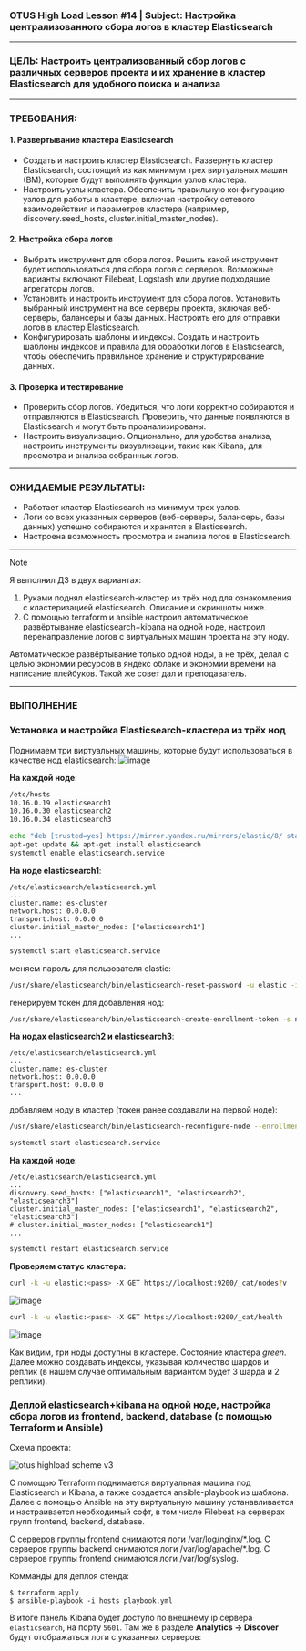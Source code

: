 ### OTUS High Load Lesson #14 | Subject: Настройка централизованного сбора логов в кластер Elasticsearch
-----------------
### ЦЕЛЬ: Настроить централизованный сбор логов с различных серверов проекта и их хранение в кластер Elasticsearch для удобного поиска и анализа
-----------------
### ТРЕБОВАНИЯ: 
#### 1. Развертывание кластера Elasticsearch
- Создать и настроить кластер Elasticsearch. Развернуть кластер Elasticsearch, состоящий из как минимум трех виртуальных машин (ВМ), которые будут выполнять функции узлов кластера.
- Настроить узлы кластера. Обеспечить правильную конфигурацию узлов для работы в кластере, включая настройку сетевого взаимодействия и параметров кластера (например, discovery.seed_hosts, cluster.initial_master_nodes).
#### 2.  Настройка сбора логов
- Выбрать инструмент для сбора логов. Решить какой инструмент будет использоваться для сбора логов с серверов. Возможные варианты включают Filebeat, Logstash или другие подходящие агрегаторы логов.
- Установить и настроить инструмент для сбора логов. Установить выбранный инструмент на все серверы проекта, включая веб-серверы, балансеры и базы данных. Настроить его для отправки логов в кластер Elasticsearch.
- Конфигурировать шаблоны и индексы. Создать и настроить шаблоны индексов и правила для обработки логов в Elasticsearch, чтобы обеспечить правильное хранение и структурирование данных.
#### 3. Проверка и тестирование
- Проверить сбор логов. Убедиться, что логи корректно собираются и отправляются в Elasticsearch. Проверить, что данные появляются в Elasticsearch и могут быть проанализированы.
- Настроить визуализацию. Опционально, для удобства анализа, настроить инструменты визуализации, такие как Kibana, для просмотра и анализа собранных логов.
----------------
### ОЖИДАЕМЫЕ РЕЗУЛЬТАТЫ:
- Работает кластер Elasticsearch из минимум трех узлов.
- Логи со всех указанных серверов (веб-серверы, балансеры, базы данных) успешно собираются и хранятся в Elasticsearch.
- Настроена возможность просмотра и анализа логов в Elasticsearch.

----------------
>[!NOTE]
>Я выполнил ДЗ в двух вариантах:
>1. Руками поднял elasticsearch-кластер из трёх нод для ознакомления с кластеризацией elasticsearch. Описание и скриншоты ниже.
>2. С помощью terraform и ansible настроил автоматическое развёртывание elasticsearch+kibana на одной ноде, настроил перенаправление логов с виртуальных машин проекта на эту ноду.
>
>
>   Автоматическое развёртывание только одной ноды, а не трёх, делал с целью экономии ресурсов в яндекс облаке и экономии времени на написание плейбуков. Такой же совет дал и преподаватель.
----------------
### ВЫПОЛНЕНИЕ
### Установка и настройка Elasticsearch-кластера из трёх нод

Поднимаем три виртуальных машины, которые будут использоваться в качестве нод elasticsearch: 
![image](https://github.com/user-attachments/assets/3559df7d-e8d2-4dd8-a8a1-a80a4b81bdfb)

__На каждой ноде__:
```bash
/etc/hosts
10.16.0.19 elasticsearch1
10.16.0.30 elasticsearch2
10.16.0.34 elasticsearch3
```
```bash
echo "deb [trusted=yes] https://mirror.yandex.ru/mirrors/elastic/8/ stable main" | sudo tee /etc/apt/sources.list.d/elastic-8.x.list
apt-get update && apt-get install elasticsearch
systemctl enable elasticsearch.service
```
__На ноде elasticsearch1__:
```
/etc/elasticsearch/elasticsearch.yml
...
cluster.name: es-cluster
network.host: 0.0.0.0
transport.host: 0.0.0.0
cluster.initial_master_nodes: ["elasticsearch1"]
...
```
```bash
systemctl start elasticsearch.service
```
меняем пароль для пользователя elastic:
```bash
/usr/share/elasticsearch/bin/elasticsearch-reset-password -u elastic -i
```
генерируем токен для добавления нод:
```bash
/usr/share/elasticsearch/bin/elasticsearch-create-enrollment-token -s node
```
__На нодах elasticsearch2 и elasticsearch3__:
```
/etc/elasticsearch/elasticsearch.yml
...
cluster.name: es-cluster
network.host: 0.0.0.0
transport.host: 0.0.0.0
...
```
добавляем ноду в кластер (токен ранее создавали на первой ноде):
```bash
/usr/share/elasticsearch/bin/elasticsearch-reconfigure-node --enrollment-token <token>
```
```bash
systemctl start elasticsearch.service
```
__На каждой ноде__:
```
/etc/elasticsearch/elasticsearch.yml
...
discovery.seed_hosts: ["elasticsearch1", "elasticsearch2", "elasticsearch3"]
cluster.initial_master_nodes: ["elasticsearch1", "elasticsearch2", "elasticsearch3"]
# cluster.initial_master_nodes: ["elasticsearch1"]
...
```
```bash
systemctl restart elasticsearch.service
```
__Проверяем статус кластера:__
```bash
curl -k -u elastic:<pass> -X GET https://localhost:9200/_cat/nodes?v
```
![image](https://github.com/user-attachments/assets/fb44643a-1a59-4bb8-ad2b-18e06ce95636)

```bash
curl -k -u elastic:<pass> -X GET https://localhost:9200/_cat/health
```
![image](https://github.com/user-attachments/assets/9b7954a8-ed60-4dbf-962a-1500fa4d8c29)

Как видим, три ноды доступны в кластере. Состояние кластера _green_. Далее можно создавать индексы, указывая количество шардов и реплик (в нашем случае оптимальным вариантом будет 3 шарда и 2 реплики).
 
### Деплой elasticsearch+kibana на одной ноде, настройка сбора логов из frontend, backend, database (с помощью Terraform и Ansible)

Схема проекта:

![otus highload scheme v3](https://github.com/user-attachments/assets/207cecd1-2b5b-419c-8e87-d33ae2b89c94)

С помощью Terraform поднимается виртуальная машина под Elasticsearch и Kibana, а также создается ansible-playbook из шаблона. Далее с помощью Ansible на эту виртуальную машину устанавливается и настраивается необходимый софт, в том числе Filebeat на серверах групп frontend, backend, database. 

С серверов группы frontend снимаются логи /var/log/nginx/\*.log. С серверов группы backend снимаются логи /var/log/apache/\*.log. С серверов группы frontend снимаются логи /var/log/syslog. 

Комманды для деплоя стенда:
```
$ terraform apply
$ ansible-playbook -i hosts playbook.yml
```
В итоге панель Kibana будет доступо по внешнему ip сервера `elasticsearch`, на порту `5601`. Там же в разделе __Analytics -> Discover__ будут отображаться логи с указанных серверов:


